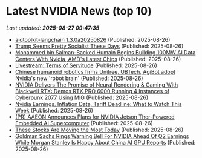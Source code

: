 # Latest NVIDIA News (top 10)
_Last updated: **2025-08-27 09:47:35**_

- [aiqtoolkit-langchain 1.3.0a20250826](https://pypi.org/project/aiqtoolkit-langchain/1.3.0a20250826/) (Published: 2025-08-26)
- [Trump Seems Pretty Socialist These Days](https://biztoc.com/x/9bb20764c869c643) (Published: 2025-08-26)
- [Mohammed bin Salman-Backed Humain Begins Building 100MW AI Data Centers With Nvidia, AMD's Latest Chips](https://biztoc.com/x/107e840a0ac861ff) (Published: 2025-08-26)
- [Livestream: Terms of Servitude](https://electronicintifada.net/blogs/eli-gerzon/livestream-terms-servitude) (Published: 2025-08-26)
- [Chinese humanoid robotics firms Unitree, UBTech, AgiBot adopt Nvidia's new 'robot brain'](https://tech.yahoo.com/ai/articles/chinese-humanoid-robotics-firms-unitree-093000911.html) (Published: 2025-08-26)
- [NVIDIA Delivers The Promise of Neural Rendering & Gaming With Blackwell RTX: Demos RTX PRO 6000 Running 4 Instances of Cyberpunk 2077 Using MIG](https://wccftech.com/nvidia-delivers-promise-of-neural-rendering-gaming-with-blackwell-rtx-demos-rtx-pro-6000-running-4-instances-of-cyberpunk-2077/) (Published: 2025-08-26)
- [Nvidia Earnings, Inflation Data, Tariff Deadline: What to Watch This Week](https://biztoc.com/x/43145b9571c2e0bb) (Published: 2025-08-26)
- [(PR) AAEON Announces Plans for NVIDIA Jetson Thor-Powered Embedded AI Supercomputer](https://www.techpowerup.com/340317/aaeon-announces-plans-for-nvidia-jetson-thor-powered-embedded-ai-supercomputer) (Published: 2025-08-26)
- [These Stocks Are Moving the Most Today](https://biztoc.com/x/72474d80a7be4289) (Published: 2025-08-26)
- [Goldman Sachs Rings Warning Bell For NVIDIA Ahead Of Q2 Earnings While Morgan Stanley Is Happy About China AI GPU Reports](https://wccftech.com/goldman-sachs-rings-warning-bell-for-nvidia-ahead-of-q2-earnings-while-morgan-stanley-is-happy-about-china-ai-gpu-reports/) (Published: 2025-08-26)
